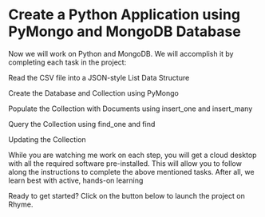 # Create a Python Application using PyMongo and MongoDB Database
Now we will work on Python and MongoDB. We will accomplish it by completing each task in the project:

Read the CSV file into a JSON-style List Data Structure

Create the Database and Collection using PyMongo      

Populate the Collection with Documents using insert_one and insert_many

Query the Collection using find_one and find   

Updating the Collection

While you are watching me work on each step, you will get a cloud desktop with all the required software pre-installed. This will allow you to follow along the instructions to complete the above mentioned tasks. After all, we learn best with active, hands-on learning

Ready to get started? Click on the button below to launch the project on Rhyme.

